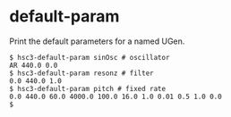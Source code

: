 # default-param

Print the default parameters for a named UGen.

~~~~
$ hsc3-default-param sinOsc # oscillator
AR 440.0 0.0
$ hsc3-default-param resonz # filter
0.0 440.0 1.0
$ hsc3-default-param pitch # fixed rate
0.0 440.0 60.0 4000.0 100.0 16.0 1.0 0.01 0.5 1.0 0.0
$
~~~~
